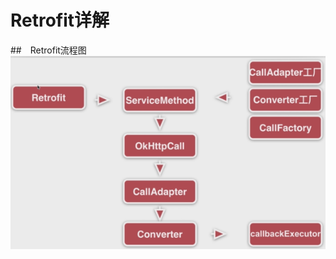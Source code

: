 # Retrofit详解

##　Retrofit流程图
![](https://github.com/JeremyHwc/JSourceCodeAnalysis/blob/master/demo-retrofit/images/Retrofit%E6%B5%81%E7%A8%8B%E5%9B%BE.png)